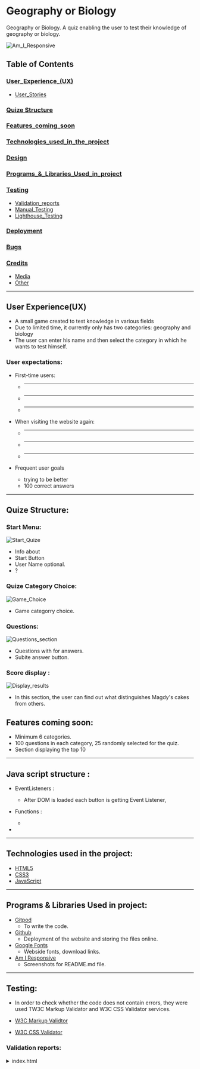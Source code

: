 # Geography or Biology

Geography or Biology. A quiz enabling the user to test their knowledge of geography or biology.


![Am_I_Responsive](/assets/images/screenshots/HeroReademe.png)

## Table of Contents

### [User_Experience_(UX)](#user-experienceux)
* [User_Stories](#user-stories)
### [Quize Structure](#features-1)

### [Features_coming_soon](#features-coming-soon)
### [Technologies_used_in_the_project](#technologies-used-in-the-project)
### [Design](#design-1)
### [Programs_&_Libraries_Used_in_project](#programs__libraries_used_in_project)
### [Testing](#testing-1)
* [Validation_reports](#validation-results)
* [Manual_Testing](#manual-testing)
* [Lighthouse_Testing](#lighthouse-testing)
### [Deployment](#deployment-1)
### [Bugs](#bugs-1)
### [Credits](#credits-1)
 * [Media](#media)
 * [Other](#other)
---


## User Experience(UX)
   <ul>
   <li>A small game created to test knowledge in various fields</li>
   <li>Due to limited time, it currently only has two categories: geography and biology</li>
   <li>The user can enter his name and then select the category in which he wants to test himself.</li>
   </ul>

 ### User expectations:

 * First-time users:
    * ---
    * ---
    * ---
 * When visiting the website again:
    * ---
    * ---
    * ---

 * Frequent user goals
    * trying to be better
    * 100 correct answers
  - - -


## Quize Structure:

### Start Menu:
![Start_Quize](/assets/images/..) 
   * Info about
   * Start Button
   * User Name optional.
   * ?

### Quize Category Choice:
![Game_Choice](/assets/images/screenshots/)

   * Game categorry choice.

### Questions:
  ![Questions_section](/assets/images/screenshots/)

   * Questions with for answers.
   * Subite answer button.

### Score display :
   ![Display_results](/assets/images/screenshots/)
   
   * In this section, the user can find out what distinguishes Magdy's cakes from others.


## Features coming soon:

* Minimum 6 categories.
* 100 questions in each category, 25 randomly selected for the quiz.
* Section displaying the top 10
---

## Java script structure :

 * EventListeners :
    * After DOM is loaded each button is getting Event Listener,

 * Functions :

    * 

 * 
---
## Technologies used in the project:

 * [HTML5](https://en.wikipedia.org/wiki/HTML5)
 * [CSS3](https://en.wikipedia.org/wiki/CSS)
 * [JavaScript](https://en.wikipedia.org/wiki/JavaScript)
 ---
## Programs & Libraries Used in project:

 * [Gitpod](https://www.gitpod.io/)
    * To write the code.
 * [Github](https://github.com/)
    * Deployment of the website and storing the files online.
 * [Google Fonts](https://fonts.google.com/)
    * Webside fonts, download links.
* [Am I Responsive](https://ui.dev/amiresponsive)
    * Screenshots for README.md file.
---
## Testing:
 * In order to check whether the code does not contain errors, they were used
   TW3C Markup Validator and W3C CSS Validator services.

 * [W3C Markup Validtor](https://validator.w3.org/)
 * [W3C CSS Validator](https://jigsaw.w3.org/css-validator/)

### Validation reports:

<details>
<summary>index.html
</summary>



### Manual Testing:

* The website was tested on Google Chrome, Microsoft Edge.
* The website was tested  on a desctop 27" screen, laptop lenovo LOQ, and Samsung Galaxy S22 mobile phone.
* Dev Tools was used to test how the site looks on various screen sizes.

### Lighthouse testing:

#### Mobile analysis
<details>
<summary>Main Page
</summary>



## Deployment:

### The page was deployed on GitHub.com:
   #### Simple steps:

   * Log in to [Github](https://github.com/).
   * In the upper left corner of the screen, click the menu next to your account name.
   * In the expanded menu in the repositories tab, select the appropriate repositories (Magda's cakes).
   * On the opened page, find "settings", then "pages".
   * Under "Source", click the dropdown menu "None" and select "Main".
   * Now you can clik in to "Save" button.
   * Page should automatically refresh.
   * Done, a link to the page should appear after some time.

   * Live "Gography or biology" webside you can find by clicking this link:
     https://krzysztofkadela.github.io/Geography-or-Biology/


## Bugs:
  * .
    * .
    
## Unfixed Bugs:
   *js csript  
   * 

## Credits:
    
 ### Media: 
   * Photos used in the project come from Pexels.com free photos https://www.pexels.com/.
   
### Other:
   * 
   * 

   ## Acknowledgements:

 * Many thanks to my mentor Mitko Bachvarov for his helpful feedback.
  